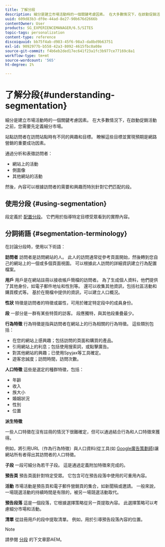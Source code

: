```yaml
---
title: 了解分段
description: 細分是建立市場活動時的一個關鍵考慮因素。 在大多數情況下，在啟動促銷活動之前，您需要先定義細分市場。
uuid: 609d83b3-df0e-44ad-8e27-90b676d2666b
contentOwner: User
products: SG_EXPERIENCEMANAGER/6.5/SITES
topic-tags: personalization
content-type: reference
discoiquuid: bb75f4ab-d983-45f6-98a3-da8bd9b63751
exl-id: 9092977b-b558-42a3-8092-4615fbc0a08e
source-git-commit: f4b6eb2ded17ec641f23a1fc3b977ce77169c8a1
workflow-type: tm+mt
source-wordcount: '565'
ht-degree: 1%

---
```


# 了解分段{#understanding-segmentation}

細分是建立市場活動時的一個關鍵考慮因素。 在大多數情況下，在啟動促銷活動之前，您需要先定義細分市場。

站點訪問者在訪問站點時有不同的興趣和目標。 瞭解這些目標並實現預期是網路營銷的重要成功因素。

通過分析和表徵訪問者：

* 網站上的活動
* 側面像
* 其他網站的活動

然後，內容可以根據訪問者的需要和興趣而特別針對它們匹配的段。

## 使用分段 {#using-segmentation}

段定義於 [配置分段](/help/sites-administering/campaign-segmentation.md)。 它們用於指導特定目標受眾看到的實際內容。

## 分詞術語 {#segmentation-terminology}

在討論分段時，使用以下術語：

**訪問者** 訪問者是訪問網站的人。 此人的訪問通常從參考頁面開始，然後轉到您自己的網站上的一個或多個頁面視圖。 可以根據此人訪問的詳細資訊建立行為配置檔案。

**用戶** 用戶是在網站註冊以接收帳戶簡檔的訪問者。 為了生成個人資料，他們提供了其他身份，如電子郵件地址和性別等。 還可以收集其他資訊，包括社區活動和購買模式等。 基於在簡檔中提供的資訊，可以建立人口概況。

**性狀** 特徵是訪問者的特徵或屬性，可用於確定特定段中的成員身份。

**段** 一部分是一群有某些特質的訪客。 段應獨特，與其他段重疊最少。

**行為特徵** 行為特徵是指與訪問者在網站上的行為相關的行為特徵。 這些類別包括：

* 在您的網站上感興趣；包括訪問的頁面和購買的產品。
* 引用網站上的利息；包括使用搜索詞，或點擊廣告。
* 對其他網站的興趣；已使用Spyjax等工具確定。
* 遊客忠誠度；訪問時間，訪問次數。

**人口特徵** 這些是選定的種群特徵，包括：

* 年齡
* 收入
* 族大小
* 婚姻狀況
* 性別
* 位置

**派生特徵**

一些人口特徵在沒有註冊的情況下很難確定，但可以通過結合行為和人口特徵來獲得。

例如，將引用URL（作為行為特徵）與人口資料(從工具(如 [Google廣告策劃師](https://www.google.com/adplanner/))讓網站所有者得出其訪問者的人口特徵。

**子段** 一段可細分為若干子段。 這是通過定義附加特徵來完成的。

**預告頁** 預告頁面針對特定受眾。 它包含可在預告段落中使用的可重用內容。

**活動** 市場活動是預告頁和電子郵件營銷頁的集合，如新聞稿或邀請。 一般來說，一場競選活動的持續時間是有限的，被另一場競選活動取代。

**預告段落** 這是一個段落，它根據選擇策略從另一頁提取內容。 此選擇策略可以考慮細分市場和活動。

**清單** 從註冊用戶的段中提取清單。 例如，用於引導預告段落內容的位置。

>[!NOTE]
>
>請參閱 [分段](/help/sites-administering/campaign-segmentation.md) 的下文章節AEM。
